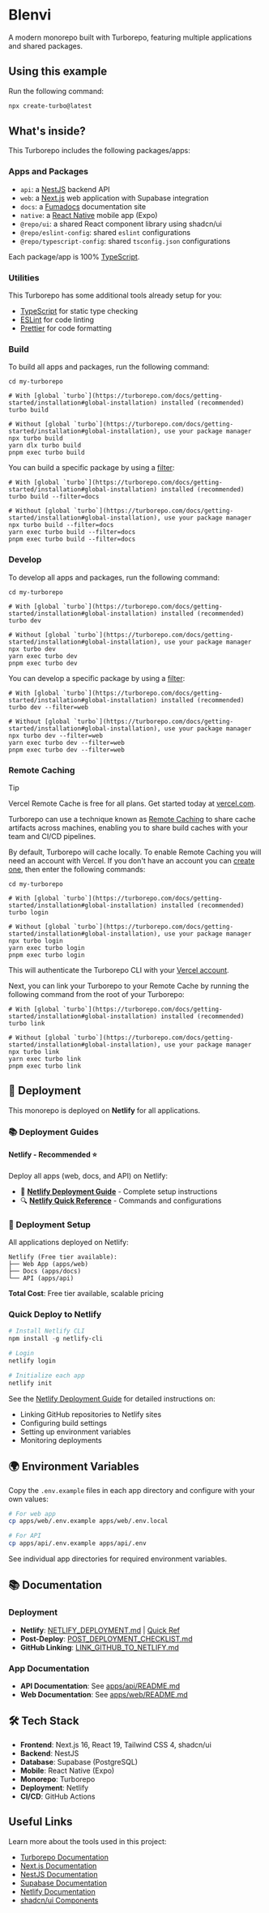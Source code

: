 # Blenvi

A modern monorepo built with Turborepo, featuring multiple applications and shared packages.

## Using this example

Run the following command:

```sh
npx create-turbo@latest
```

## What's inside?

This Turborepo includes the following packages/apps:

### Apps and Packages

- `api`: a [NestJS](https://nestjs.com/) backend API
- `web`: a [Next.js](https://nextjs.org/) web application with Supabase integration
- `docs`: a [Fumadocs](https://fumadocs.vercel.app/) documentation site
- `native`: a [React Native](https://reactnative.dev/) mobile app (Expo)
- `@repo/ui`: a shared React component library using shadcn/ui
- `@repo/eslint-config`: shared `eslint` configurations
- `@repo/typescript-config`: shared `tsconfig.json` configurations

Each package/app is 100% [TypeScript](https://www.typescriptlang.org/).

### Utilities

This Turborepo has some additional tools already setup for you:

- [TypeScript](https://www.typescriptlang.org/) for static type checking
- [ESLint](https://eslint.org/) for code linting
- [Prettier](https://prettier.io) for code formatting

### Build

To build all apps and packages, run the following command:

```
cd my-turborepo

# With [global `turbo`](https://turborepo.com/docs/getting-started/installation#global-installation) installed (recommended)
turbo build

# Without [global `turbo`](https://turborepo.com/docs/getting-started/installation#global-installation), use your package manager
npx turbo build
yarn dlx turbo build
pnpm exec turbo build
```

You can build a specific package by using a [filter](https://turborepo.com/docs/crafting-your-repository/running-tasks#using-filters):

```
# With [global `turbo`](https://turborepo.com/docs/getting-started/installation#global-installation) installed (recommended)
turbo build --filter=docs

# Without [global `turbo`](https://turborepo.com/docs/getting-started/installation#global-installation), use your package manager
npx turbo build --filter=docs
yarn exec turbo build --filter=docs
pnpm exec turbo build --filter=docs
```

### Develop

To develop all apps and packages, run the following command:

```
cd my-turborepo

# With [global `turbo`](https://turborepo.com/docs/getting-started/installation#global-installation) installed (recommended)
turbo dev

# Without [global `turbo`](https://turborepo.com/docs/getting-started/installation#global-installation), use your package manager
npx turbo dev
yarn exec turbo dev
pnpm exec turbo dev
```

You can develop a specific package by using a [filter](https://turborepo.com/docs/crafting-your-repository/running-tasks#using-filters):

```
# With [global `turbo`](https://turborepo.com/docs/getting-started/installation#global-installation) installed (recommended)
turbo dev --filter=web

# Without [global `turbo`](https://turborepo.com/docs/getting-started/installation#global-installation), use your package manager
npx turbo dev --filter=web
yarn exec turbo dev --filter=web
pnpm exec turbo dev --filter=web
```

### Remote Caching

> [!TIP]
> Vercel Remote Cache is free for all plans. Get started today at [vercel.com](https://vercel.com/signup?/signup?utm_source=remote-cache-sdk&utm_campaign=free_remote_cache).

Turborepo can use a technique known as [Remote Caching](https://turborepo.com/docs/core-concepts/remote-caching) to share cache artifacts across machines, enabling you to share build caches with your team and CI/CD pipelines.

By default, Turborepo will cache locally. To enable Remote Caching you will need an account with Vercel. If you don't have an account you can [create one](https://vercel.com/signup?utm_source=turborepo-examples), then enter the following commands:

```
cd my-turborepo

# With [global `turbo`](https://turborepo.com/docs/getting-started/installation#global-installation) installed (recommended)
turbo login

# Without [global `turbo`](https://turborepo.com/docs/getting-started/installation#global-installation), use your package manager
npx turbo login
yarn exec turbo login
pnpm exec turbo login
```

This will authenticate the Turborepo CLI with your [Vercel account](https://vercel.com/docs/concepts/personal-accounts/overview).

Next, you can link your Turborepo to your Remote Cache by running the following command from the root of your Turborepo:

```
# With [global `turbo`](https://turborepo.com/docs/getting-started/installation#global-installation) installed (recommended)
turbo link

# Without [global `turbo`](https://turborepo.com/docs/getting-started/installation#global-installation), use your package manager
npx turbo link
yarn exec turbo link
pnpm exec turbo link
```

## 🚀 Deployment

This monorepo is deployed on **Netlify** for all applications.

### 📚 Deployment Guides

#### Netlify - Recommended ⭐

Deploy all apps (web, docs, and API) on Netlify:

- 📖 **[Netlify Deployment Guide](./NETLIFY_DEPLOYMENT.md)** - Complete setup instructions
- 🔍 **[Netlify Quick Reference](./NETLIFY_QUICK_REFERENCE.md)** - Commands and configurations

### 🎯 Deployment Setup

All applications deployed on Netlify:

```
Netlify (Free tier available):
├── Web App (apps/web)
├── Docs (apps/docs)
└── API (apps/api)
```

**Total Cost**: Free tier available, scalable pricing

### Quick Deploy to Netlify

```powershell
# Install Netlify CLI
npm install -g netlify-cli

# Login
netlify login

# Initialize each app
netlify init
```

See the [Netlify Deployment Guide](./NETLIFY_DEPLOYMENT.md) for detailed instructions on:

- Linking GitHub repositories to Netlify sites
- Configuring build settings
- Setting up environment variables
- Monitoring deployments

## 🌍 Environment Variables

Copy the `.env.example` files in each app directory and configure with your own values:

```bash
# For web app
cp apps/web/.env.example apps/web/.env.local

# For API
cp apps/api/.env.example apps/api/.env
```

See individual app directories for required environment variables.

## 📚 Documentation

### Deployment

- **Netlify**: [NETLIFY_DEPLOYMENT.md](./NETLIFY_DEPLOYMENT.md) | [Quick Ref](./NETLIFY_QUICK_REFERENCE.md)
- **Post-Deploy**: [POST_DEPLOYMENT_CHECKLIST.md](./POST_DEPLOYMENT_CHECKLIST.md)
- **GitHub Linking**: [LINK_GITHUB_TO_NETLIFY.md](./LINK_GITHUB_TO_NETLIFY.md)

### App Documentation

- **API Documentation**: See [apps/api/README.md](./apps/api/README.md)
- **Web Documentation**: See [apps/web/README.md](./apps/web/README.md)

## 🛠️ Tech Stack

- **Frontend**: Next.js 16, React 19, Tailwind CSS 4, shadcn/ui
- **Backend**: NestJS
- **Database**: Supabase (PostgreSQL)
- **Mobile**: React Native (Expo)
- **Monorepo**: Turborepo
- **Deployment**: Netlify
- **CI/CD**: GitHub Actions

## Useful Links

Learn more about the tools used in this project:

- [Turborepo Documentation](https://turborepo.com/docs)
- [Next.js Documentation](https://nextjs.org/docs)
- [NestJS Documentation](https://docs.nestjs.com/)
- [Supabase Documentation](https://supabase.com/docs)
- [Netlify Documentation](https://docs.netlify.com/)
- [shadcn/ui Components](https://ui.shadcn.com/)
